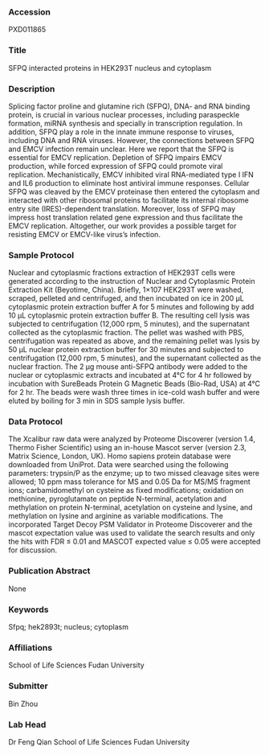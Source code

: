 ### Accession
PXD011865

### Title
SFPQ interacted proteins in HEK293T nucleus and cytoplasm

### Description
Splicing factor proline and glutamine rich (SFPQ), DNA- and RNA binding protein, is crucial in various nuclear processes, including paraspeckle formation, miRNA synthesis and specially in transcription regulation. In addition, SFPQ play a role in the innate immune response to viruses, including DNA and RNA viruses. However, the connections between SFPQ and EMCV infection remain unclear. Here we report that the SFPQ is essential for EMCV replication. Depletion of SFPQ impairs EMCV production, while forced expression of SFPQ could promote viral replication. Mechanistically, EMCV inhibited viral RNA-mediated type I IFN and IL6 production to eliminate host antiviral immune responses. Cellular SFPQ was cleaved by the EMCV proteinase then entered the cytoplasm and interacted with other ribosomal proteins to facilitate its internal ribosome entry site (IRES)-dependent translation. Moreover, loss of SFPQ may impress host translation related gene expression and thus facilitate the EMCV replication. Altogether, our work provides a possible target for resisting EMCV or EMCV-like virus’s infection.

### Sample Protocol
Nuclear and cytoplasmic fractions extraction of HEK293T cells were generated according to the instruction of Nuclear and Cytoplasmic Protein Extraction Kit (Beyotime, China). Briefly, 1×107 HEK293T were washed, scraped, pelleted and centrifuged, and then incubated on ice in 200 µL cytoplasmic protein extraction buffer A for 5 minutes and following by add 10 µL cytoplasmic protein extraction buffer B. The resulting cell lysis was subjected to centrifugation (12,000 rpm, 5 minutes), and the supernatant collected as the cytoplasmic fraction. The pellet was washed with PBS, centrifugation was repeated as above, and the remaining pellet was lysis by 50 µL nuclear protein extraction buffer for 30 minutes and subjected to centrifugation (12,000 rpm, 5 minutes), and the supernatant collected as the nuclear fraction. The 2 µg mouse anti-SFPQ antibody were added to the nuclear or cytoplasmic extracts and incubated at 4°C for 4 hr followed by incubation with SureBeads Protein G Magnetic Beads (Bio-Rad, USA) at 4°C for 2 hr. The beads were wash three times in ice-cold wash buffer and were eluted by boiling for 3 min in SDS sample lysis buffer.

### Data Protocol
The Xcalibur raw data were analyzed by Proteome Discoverer (version 1.4, Thermo Fisher Scientific) using an in-house Mascot server (version 2.3, Matrix Science, London, UK). Homo sapiens protein database were downloaded from UniProt. Data were searched using the following parameters: trypsin/P as the enzyme; up to two missed cleavage sites were allowed; 10 ppm mass tolerance for MS and 0.05 Da for MS/MS fragment ions; carbamidomethyl on cysteine as fixed modifications; oxidation on methionine, pyroglutamate on peptide N-terminal, acetylation and methylation on protein N-terminal, acetylation on cysteine and lysine, and methylation on lysine and arginine as variable modifications. The incorporated Target Decoy PSM Validator in Proteome Discoverer and the mascot expectation value was used to validate the search results and only the hits with FDR ≤ 0.01 and MASCOT expected value ≤ 0.05 were accepted for discussion.

### Publication Abstract
None

### Keywords
Sfpq; hek2893t; nucleus; cytoplasm

### Affiliations
School of Life Sciences Fudan University

### Submitter
Bin Zhou

### Lab Head
Dr Feng Qian
School of Life Sciences Fudan University


